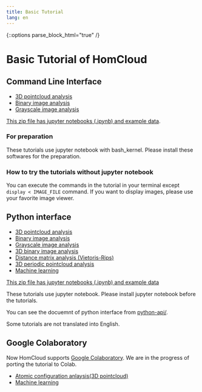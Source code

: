 ```yaml
---
title: Basic Tutorial
lang: en
---
```


{::options parse_block_html="true" /}

# Basic Tutorial of HomCloud

## Command Line Interface

* [3D pointcloud analysis](tutorial/pointcloud-e.html)
* [Binary image analysis](tutorial/binary-image-e.html)
* [Grayscale image analysis](tutorial/grayscale-image-e.html)

[This zip file has jupyter notebooks (.ipynb) and example data](donwload/bash-tutorial.zip).

### For preparation
These tutorials use jupyter notebook with bash_kernel. Please install these
softwares for the preparation.

### How to try the tutorials without jupyter notebook

You can execute the commands in the tutorial in your terminal except
`display < IMAGE_FILE` command. If you want to display images,
please use your favorite image viewer.

## Python interface

* [3D pointcloud analysis](py-tutorial/pointcloud-e.html)
* [Binary image analysis](py-tutorial/binary-image-e.html)
* [Grayscale image analysis](py-tutorial/grayscale-image-e.html)
* [3D binary image analysis](py-tutorial/binary-3d-e.html)
* [Distance matrix analysis (Vietoris-Rips)](py-tutorial/rips-e.html)
* [3D periodic pointcloud analysis](py-tutorial/pointcloud_periodic-e.html)
* [Machine learning](py-tutorial/ml_pc-e.html)

[This zip file has jupyter notebooks (.ipynb) and example data](download/python-tutorial.zip)

These tutorials use jupyter notebook. Please install jupyter notebook before the tutorials.

You can see the docuemnt of python interface from
[python-api/](python-api/).

Some tutorials are not translated into English.

## Google Colaboratory

Now HomCloud supports [Google Colaboratory](colab.research.google.com/). 
We are in the progress of porting the tutorial to Colab.

* [Atomic configuration anlaysis(3D pointcloud)](https://colab.research.google.com/drive/1R9mQx5Ui_RZNXfJUwm97N9dXClZALFbB?usp=sharing)
* [Machine learning](https://colab.research.google.com/drive/1Qhw7Tof0hoiTH6_pnLi3j6VNcUjbR-Sc?usp=sharing)
